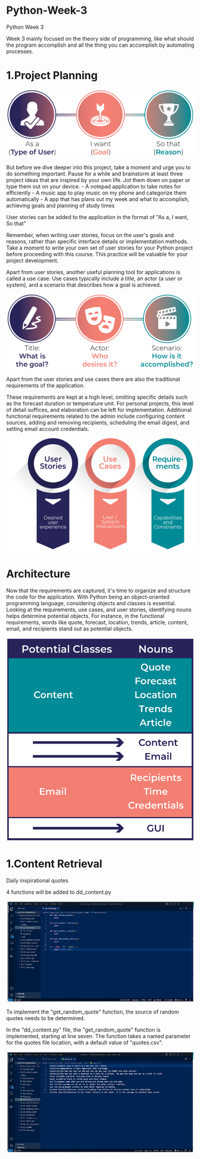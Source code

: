# Python-Week-3
Python Week 3

Week 3 mainly focused on the theory side of programming, like what should the program accomplish and all the thing you can accomplish by automating processes.

# 1.Project Planning 

![img_2.png](img_2.png)

But before we dive deeper into this project, take a moment and urge you to do something important. Pause for a while and brainstorm at least three project ideas that are inspired by your own life. Jot them down on paper or type them out on your device.
    - A notepad application to take notes for efficiently
    - A music app to play music on my phone and categorize them automatically
    - A app that has plans out my week and what to accomplish, achieving goals and planning of study times

User stories can be added to the application in the format of "As a, I want, So that" 

Remember, when writing user stories, focus on the user's goals and reasons, rather than specific interface details or implementation methods. Take a moment to write your own set of user stories for your Python project before proceeding with this course. This practice will be valuable for your project development.

Apart from user stories, another useful planning tool for applications is called a use case. Use cases typically include a title, an actor (a user or system), and a scenario that describes how a goal is achieved.

![img.png](img.png)

Apart from the user stories and use cases there are also the traditional requirements of the application.

These requirements are kept at a high level, omitting specific details such as the forecast duration or temperature unit. For personal projects, this level of detail suffices, and elaboration can be left for implementation. Additional functional requirements related to the admin include configuring content sources, adding and removing recipients, scheduling the email digest, and setting email account credentials.

![img_1.png](img_1.png)

# Architecture

Now that the requirements are captured, it's time to organize and structure the code for the application. With Python being an object-oriented programming language, considering objects and classes is essential. Looking at the requirements, use cases, and user stories, identifying nouns helps determine potential objects. For instance, in the functional requirements, words like quote, forecast, location, trends, article, content, email, and recipients stand out as potential objects.

![img_3.png](img_3.png)

# 1.Content Retrieval

Daily inspirational quotes

4 functions will be added to dd_content.py

![img_4.png](img_4.png)


To implement the "get_random_quote" function, the source of random quotes needs to be determined.

In the "dd_content.py" file, the "get_random_quote" function is implemented, starting at line seven. The function takes a named parameter for the quotes file location, with a default value of "quotes.csv".

![img_5.png](img_5.png)





































